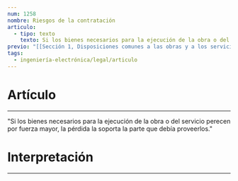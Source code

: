 ```yaml
---
num: 1258
nombre: Riesgos de la contratación
articulo:
  - tipo: texto
    texto: Si los bienes necesarios para la ejecución de la obra o del servicio perecen por fuerza mayor, la pérdida la soporta la parte que debía proveerlos.
previo: "[[Sección 1, Disposiciones comunes a las obras y a los servicios|Sección 1, Disposiciones comunes a las obras y a los servicios]]"
tags:
  - ingeniería-electrónica/legal/articulo
---
```

# Artículo
---
"Si los bienes necesarios para la ejecución de la obra o del servicio perecen por fuerza mayor, la pérdida la soporta la parte que debía proveerlos."

# Interpretación
---
